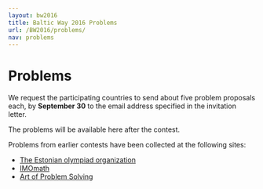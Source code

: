 ```yaml
---
layout: bw2016
title: Baltic Way 2016 Problems
url: /BW2016/problems/
nav: problems
---
```


# Problems

We request the participating countries to send about five problem
proposals each, by **September 30** to the email address
specified in the invitation letter.

The problems will be available here after the contest.

Problems from earlier contests have been collected at
the following sites:

* [The Estonian olympiad organization][est]
* [IMOmath][imomath]
* [Art of Problem Solving](http://artofproblemsolving.com/community/c3231_baltic_way)

[est]: http://www.math.olympiaadid.ut.ee/eng/html/?id=bw
[imomath]: http://www.imomath.com/index.php?options=oth|Bw|Ne|Ne

